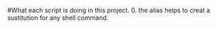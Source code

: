 #What each script is doing in this project.
0. the alias helps to creat a sustitution for any shell command.
